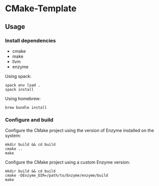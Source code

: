 # CMake-Template

## Usage

### Install dependencies

- cmake
- make
- llvm
- enzyme

Using spack:
```
spack env load .
spack install
```

Using homebrew:
```
brew bundle install
```

### Configure and build

Configure the CMake project using the version of Enzyme installed on the system:
```
mkdir build && cd build
cmake ..
make
```

Configure the CMake project using a custom Enzyme version:
```
mkdir build && cd build
cmake -DEnzyme_DIR=/path/to/Enzyme/enzyme/build 
make
```
